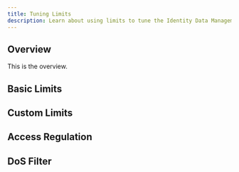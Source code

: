 ```yaml
---
title: Tuning Limits
description: Learn about using limits to tune the Identity Data Management service.
---
```


## Overview

This is the overview.

## Basic Limits

## Custom Limits

## Access Regulation

## DoS Filter
